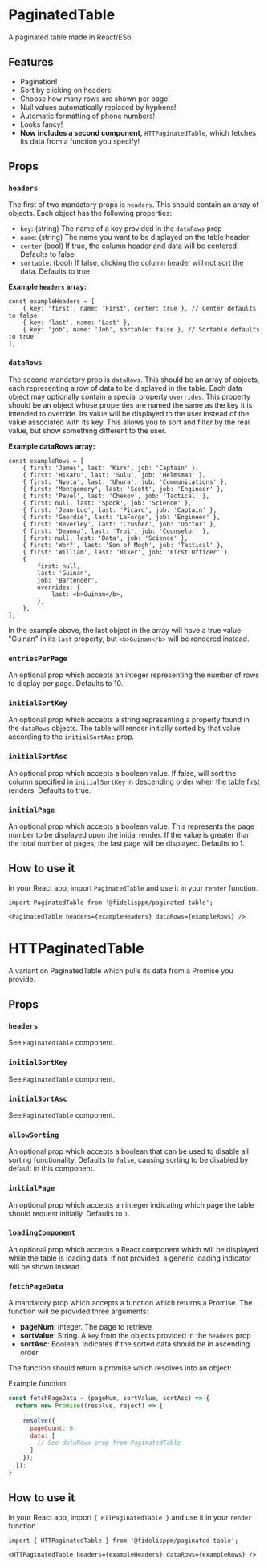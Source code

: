 # PaginatedTable
A paginated table made in React/ES6.

## Features
- Pagination!
- Sort by clicking on headers!
- Choose how many rows are shown per page!
- Null values automatically replaced by hyphens!
- Automatic formatting of phone numbers!
- Looks fancy!
- **Now includes a second component,** `HTTPaginatedTable`, which fetches
its data from a function you specify!

## Props

### `headers`
The first of two mandatory props is `headers`. This should contain an
array of objects. Each object has the following properties:
- `key`: (string) The name of a key provided in the `dataRows` prop
- `name`: (string) The name you want to be displayed on the table header
- `center` (bool) If true, the column header and data will be centered. Defaults to false
- `sortable`: (bool) If false, clicking the column header will not sort the data. Defaults to true

**Example `headers` array:**
```
const exampleHeaders = [
	{ key: 'first', name: 'First', center: true }, // Center defaults to false
	{ key: 'last', name: 'Last' },
	{ key: 'job', name: 'Job', sortable: false }, // Sortable defaults to true
];
```


### `dataRows`
The second mandatory prop is `dataRows`. This should be an array of objects, each representing
a row of data to be displayed in the table. Each data object may optionally contain a special
property `overrides`. This property should be an object whose properties are
named the same as the key it is intended to override. Its value will be
 displayed to the user instead of the value associated with its key. This allows you to sort and filter
by the real value, but show something different to the user.

**Example dataRows array:**
```
const exampleRows = [
	{ first: 'James', last: 'Kirk', job: 'Captain' },
	{ first: 'Hikaru', last: 'Sulu', job: 'Helmsman' },
	{ first: 'Nyota', last: 'Uhura', job: 'Communications' },
	{ first: 'Montgomery', last: 'Scott', job: 'Engineer' },
	{ first: 'Pavel', last: 'Chekov', job: 'Tactical' },
	{ first: null, last: 'Spock', job: 'Science' },
	{ first: 'Jean-Luc', last: 'Picard', job: 'Captain' },
	{ first: 'Geordie', last: 'LaForge', job: 'Engineer' },
	{ first: 'Beverley', last: 'Crusher', job: 'Doctor' },
	{ first: 'Deanna', last: 'Troi', job: 'Counselor' },
	{ first: null, last: 'Data', job: 'Science' },
	{ first: 'Worf', last: 'Son of Mogh', job: 'Tactical' },
	{ first: 'William', last: 'Riker', job: 'First Officer' },
	{
		first: null,
		last: 'Guinan',
		job: 'Bartender',
		overrides: {
			last: <b>Guinan</b>,
		},
	},
];
```
In the example above, the last object in the array will have a true
value "Guinan" in its `last` property, but `<b>Guinan</b>` will be rendered
instead.

### `entriesPerPage`
An optional prop which accepts an integer representing the number of rows
to display per page. Defaults to 10.

### `initialSortKey`
An optional prop which accepts a string representing a property found in the
`dataRows` objects. The table will render initially sorted by that value
according to the `initialSortAsc` prop.

### `initialSortAsc`
An optional prop which accepts a boolean value. If false, will sort the column
specified in `initialSortKey` in descending order when the table first renders.
Defaults to true.

### `initialPage`
An optional prop which accepts a boolean value. This represents the page number
to be displayed upon the initial render. If the value is greater than the
total number of pages, the last page will be displayed. Defaults to 1.

## How to use it
In your React app, import `PaginatedTable` and use it in your `render` function.
```
import PaginatedTable from '@fidelisppm/paginated-table';
...
<PaginatedTable headers={exampleHeaders} dataRows={exampleRows} />
``` 

# HTTPaginatedTable
A variant on PaginatedTable which pulls its data from a Promise
you provide.

## Props

### `headers`
See `PaginatedTable` component.

### `initialSortKey`
See `PaginatedTable` component.

### `initialSortAsc`
See `PaginatedTable` component.

### `allowSorting`
An optional prop which accepts a boolean that can be used to disable all
sorting functionality. Defaults to `false`, causing sorting to be disabled
by default in this component.

### `initialPage`
An optional prop which accepts an integer indicating which page the table
should request initially. Defaults to `1`.

### `loadingComponent`
An optional prop which accepts a React component which will be displayed
while the table is loading data. If not provided, a generic loading indicator
will be shown instead.

### `fetchPageData`
A mandatory prop which accepts a function which returns a Promise. The
function will be provided three arguments:  
- **pageNum**: Integer. The page to retrieve
- **sortValue**: String. A `key` from the objects provided in the `headers` prop
- **sortAsc**: Boolean. Indicates if the sorted data should be in ascending order

The function should return a promise which resolves into an object:

Example function:
```js
const fetchPageData = (pageNum, sortValue, sortAsc) => {
  return new Promise((resolve, reject) => {
    ...
    resolve({
      pageCount: 6,
      data: [
        // See dataRows prop from PaginatedTable
      ]
    });
  });
}
```

## How to use it
In your React app, import `{ HTTPaginatedTable }` and use it in
your `render` function.
```
import { HTTPaginatedTable } from '@fidelisppm/paginated-table';
...
<HTTPaginatedTable headers={exampleHeaders} dataRows={exampleRows} />
``` 
